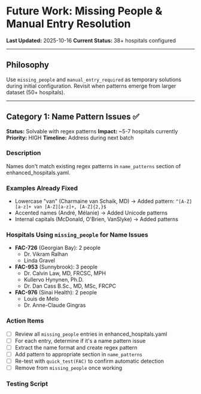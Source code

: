 # Future Work: Missing People & Manual Entry Resolution

**Last Updated:** 2025-10-16
**Current Status:** 38+ hospitals configured

---

## Philosophy

Use `missing_people` and `manual_entry_required` as temporary solutions during initial configuration. Revisit when patterns emerge from larger dataset (50+ hospitals).

---

## Category 1: Name Pattern Issues ✅

**Status:** Solvable with regex patterns
**Impact:** ~5-7 hospitals currently
**Priority:** HIGH
**Timeline:** Address during next batch

### Description
Names don't match existing regex patterns in `name_patterns` section of enhanced_hospitals.yaml.

### Examples Already Fixed
- Lowercase "van" (Charmaine van Schaik, MD) → Added pattern: `^[A-Z][a-z]+ van [A-Z][a-z]+, [A-Z]{2,}$`
- Accented names (André, Mélanie) → Added Unicode patterns
- Internal capitals (McDonald, O'Brien, VanSlyke) → Added patterns

### Hospitals Using `missing_people` for Name Issues
- **FAC-726** (Georgian Bay): 2 people
  - Dr. Vikram Ralhan
  - Linda Gravel
- **FAC-953** (Sunnybrook): 3 people
  - Dr. Calvin Law, MD, FRCSC, MPH
  - Kullervo Hynynen, Ph.D.
  - Dr. Dan Cass B.Sc., MD, MSc, FRCPC
- **FAC-976** (Sinai Health): 2 people
  - Louis de Melo
  - Dr. Anne-Claude Gingras

### Action Items
- [ ] Review all `missing_people` entries in enhanced_hospitals.yaml
- [ ] For each entry, determine if it's a name pattern issue
- [ ] Extract the name format and create regex pattern
- [ ] Add pattern to appropriate section in `name_patterns`
- [ ] Re-test with `quick_test(FAC)` to confirm automatic detection
- [ ] Remove from `missing_people` once working

### Testing Script
```r